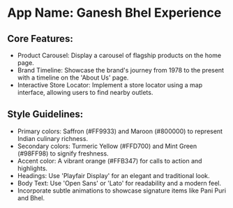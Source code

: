 # **App Name**: Ganesh Bhel Experience

## Core Features:

- Product Carousel: Display a carousel of flagship products on the home page.
- Brand Timeline: Showcase the brand's journey from 1978 to the present with a timeline on the 'About Us' page.
- Interactive Store Locator: Implement a store locator using a map interface, allowing users to find nearby outlets.

## Style Guidelines:

- Primary colors: Saffron (#FF9933) and Maroon (#800000) to represent Indian culinary richness.
- Secondary colors: Turmeric Yellow (#FFD700) and Mint Green (#98FF98) to signify freshness.
- Accent color: A vibrant orange (#FFB347) for calls to action and highlights.
- Headings: Use 'Playfair Display' for an elegant and traditional look.
- Body Text: Use 'Open Sans' or 'Lato' for readability and a modern feel.
- Incorporate subtle animations to showcase signature items like Pani Puri and Bhel.